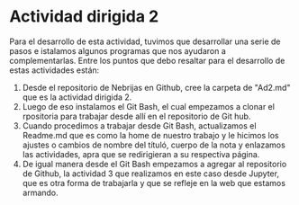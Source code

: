 #  Actividad dirigida 2  


Para el desarrollo de esta actividad, tuvimos que desarrollar una serie de pasos e istalamos algunos programas que nos ayudaron a complementarlas.
Entre los puntos que debo resaltar para el desarrollo de estas actividades están:
1. Desde el repositorio de Nebrijas en Github, cree la carpeta de "Ad2.md" que es la actividad dirigida 2.
2. Luego de eso instalamos el Git Bash, el cual empezamos a clonar el rpositoria para trabajar desde allí en el repositorio de Git hub.
3. Cuando procedimos a trabajar desde Git Bash, actualizamos el Readme.md que es como la home de nuestro trabajo y le hicimos los ajustes o cambios de nombre del títuló, cuerpo de la nota y enlazamos las actividades, apra que se redirigieran a su respectiva página.
4. De igual manera desde el Git Bash empezamos a agregar al repositorio de Github, la actividad 3 que realizamos en este caso desde Jupyter, que es otra forma de trabajarla y que se refleje en la web que estamos armando.
